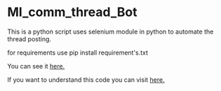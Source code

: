 # MI_comm_thread_Bot



This is a python script uses selenium module in python to automate the thread posting.

for requirements use pip install requirement's.txt

You can see it [here.](https://www.youtube.com/watch?v=1TCDcYjAUpo)

If you want to understand this code you can visit [here.](https://l0gan1x.quora.com/1-Python-Thread-Posting-Bot-Using-selenium-module?srid=Ic2Y)
